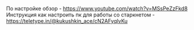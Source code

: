 По настройке обзор - https://www.youtube.com/watch?v=MSsPeZzFkd8
Инструкция как настроить пк для работы со старкнетом - https://teletype.in/@kukushkin_ace/cN2AFyqlvKu
